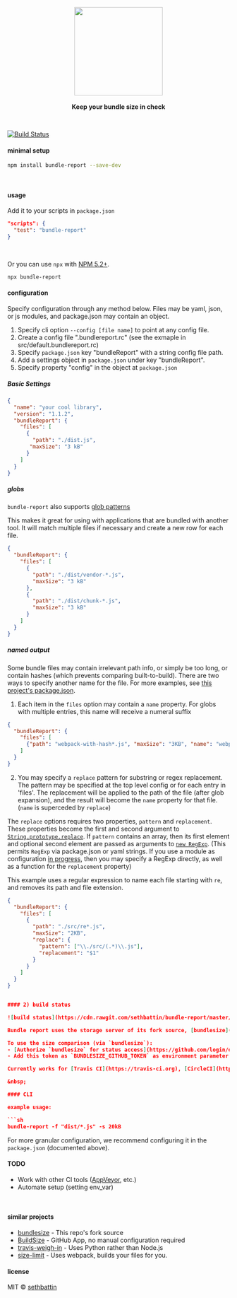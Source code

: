 <p align="center">
  <img src="https://cdn.rawgit.com/sethbattin/bundle-report/master/art/logo.png" height="200px">
  <br><br>
  <b>Keep your bundle size in check</b>
  <br>
</p>

&nbsp;

[![Build Status](https://travis-ci.org/sethbattin/bundle-report.svg?branch=parallel-dev)](https://travis-ci.org/sethbattin/bundlesize)

#### minimal setup

```sh
npm install bundle-report --save-dev
```

&nbsp;

#### usage

Add it to your scripts in `package.json`

```json
"scripts": {
  "test": "bundle-report"
}
```

&nbsp;

Or you can use `npx` with [NPM 5.2+](https://medium.com/@maybekatz/introducing-npx-an-npm-package-runner-55f7d4bd282b).

```sh
npx bundle-report
```

#### configuration

Specify configuration through any method below.  Files may be yaml, json, or js modules, and package.json may contain an object.

1. Specify cli option `--config [file name]` to point at any config file.
2. Create a config file ".bundlereport.rc" (see the exmaple in src/default.bundlereport.rc)
3. Specify `package.json` key "bundleReport" with a string config file path.
4. Add a settings object in `package.json` under key "bundleReport".
5. Specify property "config" in the object at `package.json`

##### Basic Settings

```json
{
  "name": "your cool library",
  "version": "1.1.2",
  "bundleReport": {
    "files": [
      {
        "path": "./dist.js",
       "maxSize": "3 kB"
      } 
    ]
  }
}
```
##### globs
`bundle-report` also supports [glob patterns](https://github.com/isaacs/node-glob)

This makes it great for using with applications that are bundled with another tool. It will match multiple files if necessary and create a new row for each file.

```json
{
  "bundleReport": {
    "files": [
      {
        "path": "./dist/vendor-*.js",
        "maxSize": "3 kB"
      },
      {
        "path": "./dist/chunk-*.js",
        "maxSize": "3 kB"
      }
    ]
  }
}
```

##### named output
Some bundle files may contain irrelevant path info, or simply be too long, or contain hashes (which prevents comparing built-to-build).  There are two ways to specify another name for the file.  For more examples, see [this project's package.json](https://github.com/sethbattin/bundle-report/blob/parallel-dev/package.json#L53-L79).

1. Each item in the `files` option may contain a `name` property.  For globs with multiple entries, this name will receive a numeral suffix

```json
{
  "bundleReport": {
    "files": [
      {"path": "webpack-with-hash*.js", "maxSize": "3KB", "name": "webpack"}
    ]
  }
}
```
2. You may specify a `replace` pattern for substring or regex replacement.  The pattern may be specified at the top level config or for each entry in 'files'.  The replacement will be applied to the path of the file (after glob expansion), and the result will become the `name` property for that file.  (`name` is superceded by `replace`)

The `replace` options requires two properties, `pattern` and `replacement`.  These properties become the first and second argument to [`String.prototype.replace`](https://developer.mozilla.org/en-US/docs/Web/JavaScript/Reference/Global_Objects/String/replace).  If `pattern` contains an array, then its first element and optional second element are passed as arguments to [`new RegExp`](https://developer.mozilla.org/en-US/docs/Web/JavaScript/Reference/Global_Objects/RegExp).  (This permits `RegExp` via package.json or yaml strings.  If you use a module as configuration [in progress](https://github.com/sethbattin/bundle-report/issues/5), then you may specify a RegExp directly, as well as a function for the `replacement` property)

This example uses a regular expression to name each file starting with `re`, and removes its path and file extension.

```json
{
  "bundleReport": {
    "files": [
      {
        "path": "./src/re*.js",
        "maxSize": "2KB",
        "replace": {
          "pattern": ["\\./src/(.*)\\.js"],
          "replacement": "$1"
        }
      }
    ]
  }
}


#### 2) build status

![build status](https://cdn.rawgit.com/sethbattin/bundle-report/master/art/status.png)

Bundle report uses the storage server of its fork source, [bundlesize](https://github.com/siddharthkp/bundlesize/).  (Old references still exist.)  buildsize hosts a server store that both 1.) uses the [Github Status API](https://developer.github.com/v3/repos/statuses/) to mark commits and PRs, and 2.) saves the results from the previous build, if that build is "master".  bundle-report allows this storage to apply to any branch name via the `baseBranch` config option.  The ability to check against any merge target is on the TODO list.

To use the size comparison (via `bundlesize`):
- [Authorize `bundlesize` for status access](https://github.com/login/oauth/authorize?scope=repo%3Astatus&client_id=6756cb03a8d6528aca5a), copy the token provided.
- Add this token as `BUNDLESIZE_GITHUB_TOKEN` as environment parameter in your CIs project settings.

Currently works for [Travis CI](https://travis-ci.org), [CircleCI](https://circleci.com/), [Wercker](http://www.wercker.com), and [Drone](http://readme.drone.io/).

&nbsp;

#### CLI

example usage:

```sh
bundle-report -f "dist/*.js" -s 20kB
```

For more granular configuration, we recommend configuring it in the `package.json` (documented above).

#### TODO

- Work with other CI tools ([AppVeyor](https://www.appveyor.com/), etc.)
- Automate setup (setting env_var)

&nbsp;

#### similar projects

- [bundlesize](https://github.com/siddharthkp/bundlesize/) - This repo's fork source
- [BuildSize](https://buildsize.org/) - GitHub App, no manual configuration required
- [travis-weigh-in](https://github.com/danvk/travis-weigh-in) - Uses Python rather than Node.js
- [size-limit](https://github.com/ai/size-limit) - Uses webpack, builds your files for you.

#### license

MIT © [sethbattin](https://github.com/sethbattin)

